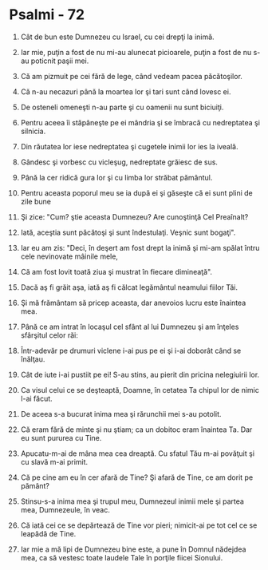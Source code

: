 # Psalmi - 72

1. Cât de bun este Dumnezeu cu Israel, cu cei drepţi la inimă. 

2. Iar mie, puţin a fost de nu mi-au alunecat picioarele, puţin a fost de nu s-au poticnit paşii mei. 

3. Că am pizmuit pe cei fără de lege, când vedeam pacea păcătoşilor. 

4. Că n-au necazuri până la moartea lor şi tari sunt când lovesc ei. 

5. De osteneli omeneşti n-au parte şi cu oamenii nu sunt biciuiţi. 

6. Pentru aceea îi stăpâneşte pe ei mândria şi se îmbracă cu nedreptatea şi silnicia. 

7. Din răutatea lor iese nedreptatea şi cugetele inimii lor ies la iveală. 

8. Gândesc şi vorbesc cu vicleşug, nedreptate grăiesc de sus. 

9. Până la cer ridică gura lor şi cu limba lor străbat pământul. 

10. Pentru aceasta poporul meu se ia după ei şi găseşte că ei sunt plini de zile bune 

11. Şi zice: "Cum? ştie aceasta Dumnezeu? Are cunoştinţă Cel Preaînalt? 

12. Iată, aceştia sunt păcătoşi şi sunt îndestulaţi. Veşnic sunt bogaţi". 

13. Iar eu am zis: "Deci, în deşert am fost drept la inimă şi mi-am spălat întru cele nevinovate mâinile mele, 

14. Că am fost lovit toată ziua şi mustrat în fiecare dimineaţă". 

15. Dacă aş fi grăit aşa, iată aş fi călcat legământul neamului fiilor Tăi. 

16. Şi mă frământam să pricep aceasta, dar anevoios lucru este înaintea mea. 

17. Până ce am intrat în locaşul cel sfânt al lui Dumnezeu şi am înţeles sfârşitul celor răi: 

18. Într-adevăr pe drumuri viclene i-ai pus pe ei şi i-ai doborât când se înălţau. 

19. Cât de iute i-ai pustiit pe ei! S-au stins, au pierit din pricina nelegiuirii lor. 

20. Ca visul celui ce se deşteaptă, Doamne, în cetatea Ta chipul lor de nimic l-ai făcut. 

21. De aceea s-a bucurat inima mea şi rărunchii mei s-au potolit. 

22. Că eram fără de minte şi nu ştiam; ca un dobitoc eram înaintea Ta. Dar eu sunt pururea cu Tine. 

23. Apucatu-m-ai de mâna mea cea dreaptă. Cu sfatul Tău m-ai povăţuit şi cu slavă m-ai primit. 

24. Că pe cine am eu în cer afară de Tine? Şi afară de Tine, ce am dorit pe pământ? 

25. Stinsu-s-a inima mea şi trupul meu, Dumnezeul inimii mele şi partea mea, Dumnezeule, în veac. 

26. Că iată cei ce se depărtează de Tine vor pieri; nimicit-ai pe tot cel ce se leapădă de Tine. 

27. Iar mie a mă lipi de Dumnezeu bine este, a pune în Domnul nădejdea mea, ca să vestesc toate laudele Tale în porţile fiicei Sionului. 

